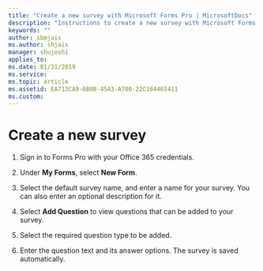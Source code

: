```yaml
---
title: "Create a new survey with Microsoft Forms Pro | MicrosoftDocs"
description: "Instructions to create a new survey with Microsoft Forms Pro"
keywords: ""
author: sbmjais
ms.author: shjais
manager: shujoshi
applies_to: 
ms.date: 01/31/2019
ms.service: 
ms.topic: article
ms.assetid: EA713CA9-6B0B-45A3-A700-22C164465411
ms.custom: 
---
```


# Create a new survey

<!--note from editor: RE: step #1 below: In the "Sign in" (sign-in.md) topic, it says "Sign in to Forms Pro using the credentials that are provided in your preview invitation email." -->


1.	Sign in to Forms Pro with your Office 365 credentials.

2.	Under **My Forms**, select **New Form**.

3.	Select the default survey name, and enter a name for your survey. You can also enter an optional description for it.

4.	Select **Add Question** to view questions that can be added to your survey.

5.	Select the required question type to be added.

6.	Enter the question text and its answer options. The survey is saved automatically.
